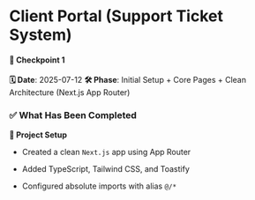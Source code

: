 # Client Portal (Support Ticket System)

#### 📌 Checkpoint 1
**🗓️ Date**: 2025-07-12
**🛠️ Phase**: Initial Setup + Core Pages + Clean Architecture (Next.js App Router)



### ✅ What Has Been Completed
**🔧 Project Setup**
  
  - Created a clean `Next.js` app using App Router

  - Added TypeScript, Tailwind CSS, and Toastify

  - Configured absolute imports with alias `@/*`
